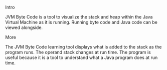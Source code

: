 Intro

JVM Byte Code is a tool to visualize the stack and heap within the Java Virtual Machine as it is running. Running byte code and Java code can be viewed alongside.

More

The JVM Byte Code learning tool displays what is added to the stack as the program runs. The operand stack changes at run time. The program is useful because it is a tool to understand what a Java program does at run time.